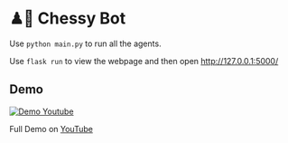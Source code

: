 # ♟🤖 Chessy Bot


Use `python main.py` to run all the agents.

Use `flask run` to view the webpage and then open <http://127.0.0.1:5000/>


## Demo

[![Demo Youtube](https://j.gifs.com/Vv2zgo.gif)](https://youtu.be/iD54HFa1fZg)

Full Demo on [YouTube](https://youtu.be/iD54HFa1fZg)

